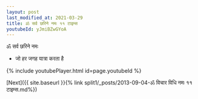 ```yaml
---
layout: post
last_modified_at: 2021-03-29
title: ॐ सर्व छरिने नमः ११ टाइम्स
youtubeId: yJmiBZwGYoA
---
```

 
 
 ॐ सर्व छरिने नमः  
 
 -  जो हर जगह यात्रा करता है 
 
  
 
  
 
 
 
 
 
 


{% include youtubePlayer.html id=page.youtubeId %}
 
[Next]({{ site.baseurl }}{% link  split1/_posts/2013-09-04-ॐ विचार विधि नमः ११ टाइम्स.md%})
 
